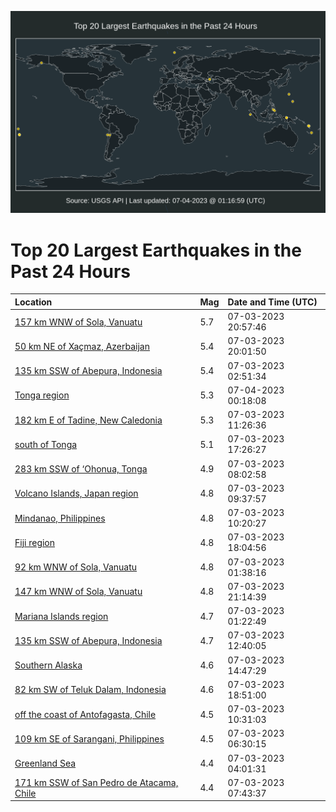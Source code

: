 ![Map](./map.png)

# Top 20 Largest Earthquakes in the Past 24 Hours

| Location | Mag | Date and Time (UTC) |
|:---|:---|:---|
| [157 km WNW of Sola, Vanuatu](https://earthquake.usgs.gov/earthquakes/eventpage/us6000kpxx) | 5.7 | 07-03-2023 20:57:46 |
| [50 km NE of Xaçmaz, Azerbaijan](https://earthquake.usgs.gov/earthquakes/eventpage/us6000kpxj) | 5.4 | 07-03-2023 20:01:50 |
| [135 km SSW of Abepura, Indonesia](https://earthquake.usgs.gov/earthquakes/eventpage/us6000kprr) | 5.4 | 07-03-2023 02:51:34 |
| [Tonga region](https://earthquake.usgs.gov/earthquakes/eventpage/us6000kpyr) | 5.3 | 07-04-2023 00:18:08 |
| [182 km E of Tadine, New Caledonia](https://earthquake.usgs.gov/earthquakes/eventpage/us6000kpth) | 5.3 | 07-03-2023 11:26:36 |
| [south of Tonga](https://earthquake.usgs.gov/earthquakes/eventpage/us6000kpwp) | 5.1 | 07-03-2023 17:26:27 |
| [283 km SSW of ‘Ohonua, Tonga](https://earthquake.usgs.gov/earthquakes/eventpage/us6000kpsu) | 4.9 | 07-03-2023 08:02:58 |
| [Volcano Islands, Japan region](https://earthquake.usgs.gov/earthquakes/eventpage/us6000kpt7) | 4.8 | 07-03-2023 09:37:57 |
| [Mindanao, Philippines](https://earthquake.usgs.gov/earthquakes/eventpage/us6000kpt9) | 4.8 | 07-03-2023 10:20:27 |
| [Fiji region](https://earthquake.usgs.gov/earthquakes/eventpage/us6000kpx1) | 4.8 | 07-03-2023 18:04:56 |
| [92 km WNW of Sola, Vanuatu](https://earthquake.usgs.gov/earthquakes/eventpage/us6000kprl) | 4.8 | 07-03-2023 01:38:16 |
| [147 km WNW of Sola, Vanuatu](https://earthquake.usgs.gov/earthquakes/eventpage/us6000kpy1) | 4.8 | 07-03-2023 21:14:39 |
| [Mariana Islands region](https://earthquake.usgs.gov/earthquakes/eventpage/us6000kprk) | 4.7 | 07-03-2023 01:22:49 |
| [135 km SSW of Abepura, Indonesia](https://earthquake.usgs.gov/earthquakes/eventpage/us6000kpts) | 4.7 | 07-03-2023 12:40:05 |
| [Southern Alaska](https://earthquake.usgs.gov/earthquakes/eventpage/ak0238gji26s) | 4.6 | 07-03-2023 14:47:29 |
| [82 km SW of Teluk Dalam, Indonesia](https://earthquake.usgs.gov/earthquakes/eventpage/us6000kpx2) | 4.6 | 07-03-2023 18:51:00 |
| [off the coast of Antofagasta, Chile](https://earthquake.usgs.gov/earthquakes/eventpage/us6000kpta) | 4.5 | 07-03-2023 10:31:03 |
| [109 km SE of Sarangani, Philippines](https://earthquake.usgs.gov/earthquakes/eventpage/us6000kpss) | 4.5 | 07-03-2023 06:30:15 |
| [Greenland Sea](https://earthquake.usgs.gov/earthquakes/eventpage/us6000kps1) | 4.4 | 07-03-2023 04:01:31 |
| [171 km SSW of San Pedro de Atacama, Chile](https://earthquake.usgs.gov/earthquakes/eventpage/us6000kpsr) | 4.4 | 07-03-2023 07:43:37 |
